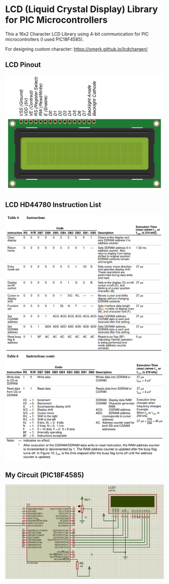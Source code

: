 # LCD (Liquid Crystal Display) Library for PIC Microcontrollers

This a 16x2 Character LCD Library using 4-bit communication for PIC microcontrollers (I used PIC18F4585).

For designing custom character: https://omerk.github.io/lcdchargen/

## LCD Pinout
![LCD pinout](Images/lcd_pinout.png)

## LCD HD44780 Instruction List
![hd44780 instructions 1](Images/hd44780_instructions_1.png)
![hd44780 instructions 2](Images/hd44780_instructions_2.png)

## My Circuit (PIC18F4585)
![circuit](Images/lcd_connection.png)


